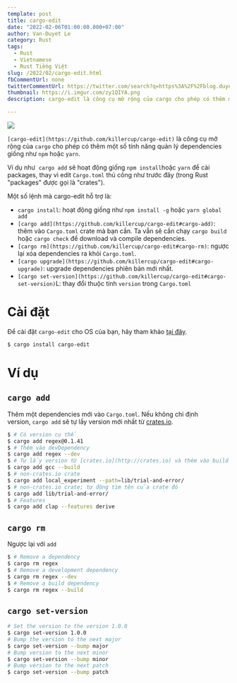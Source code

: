```yaml
---
template: post
title: cargo-edit
date: "2022-02-06T01:00:00.000+07:00"
author: Van-Duyet Le
category: Rust
tags:
  - Rust
  - Vietnamese
  - Rust Tiếng Việt
slug: /2022/02/cargo-edit.html
fbCommentUrl: none
twitterCommentUrl: https://twitter.com/search?q=https%3A%2F%2Fblog.duyet.net%2F2022%2F02%2Fcargo-edit.html
thumbnail: https://i.imgur.com/zy1QIYA.png 
description: cargo-edit là công cụ mở rộng của cargo cho phép có thêm một số tính năng quản lý dependencies giống như npm hoặc yarn.

---
```


![](/media/2022/02/duyet-cargo-edit.png)

`[cargo-edit](https://github.com/killercup/cargo-edit)` là công cụ mở rộng của `cargo` cho phép có thêm một số tính năng quản lý dependencies giống như `npm` hoặc `yarn`.

Ví dụ như  `cargo add` sẽ hoạt động giống `npm install`hoặc `yarn` để cài packages, thay vì edit `Cargo.toml` thủ công như trước đây (trong Rust "packages" được gọi là "crates").

Một số lệnh mà cargo-edit hỗ trợ là:

- `cargo install`: hoạt động giống như `npm install -g` hoặc `yarn global add`
- `[cargo add](https://github.com/killercup/cargo-edit#cargo-add)`: thêm vào `Cargo.toml` crate mà bạn cần. Ta vẫn sẽ cần chạy `cargo build` hoặc `cargo check` để download và compile dependencies.
- `[cargo rm](https://github.com/killercup/cargo-edit#cargo-rm)`: ngược lại xóa dependencies ra khỏi `Cargo.toml`.
- `[cargo upgrade](https://github.com/killercup/cargo-edit#cargo-upgrade)`: upgrade dependencies phiên bản mới nhất.
- `[cargo set-version](https://github.com/killercup/cargo-edit#cargo-set-version)`L: thay đổi thuộc tính `version` trong `Cargo.toml`

# Cài đặt

Để cài đặt `cargo-edit` cho OS của bạn, hãy tham khảo [tại đây](https://github.com/killercup/cargo-edit#installation).

```bash
$ cargo install cargo-edit
```

# Ví dụ

## `cargo add`

Thêm một dependencies mới vào `Cargo.toml`. Nếu không chỉ định version, `cargo add` sẽ tự lấy version mới nhất từ [crates.io](https://crates.io/).  

```bash
$ # Có version cụ thể
$ cargo add regex@0.1.41
$ # Thêm vào devDependency
$ cargo add regex --dev
$ # Tự lấy version từ [crates.io](http://crates.io) và thêm vào build dependency
$ cargo add gcc --build
$ # non-crates.io crate
$ cargo add local_experiment --path=lib/trial-and-error/
$ # non-crates.io crate; tự động tìm tên của crate đó
$ cargo add lib/trial-and-error/
$ # Features
$ cargo add clap --features derive
```

## `cargo rm`

Ngược lại với `add`

```bash
$ # Remove a dependency
$ cargo rm regex
$ # Remove a development dependency
$ cargo rm regex --dev
$ # Remove a build dependency
$ cargo rm regex --build
```

## `cargo set-version`

```bash
# Set the version to the version 1.0.0
$ cargo set-version 1.0.0
# Bump the version to the next major
$ cargo set-version --bump major
# Bump version to the next minor
$ cargo set-version --bump minor
# Bump version to the next patch
$ cargo set-version --bump patch
```
